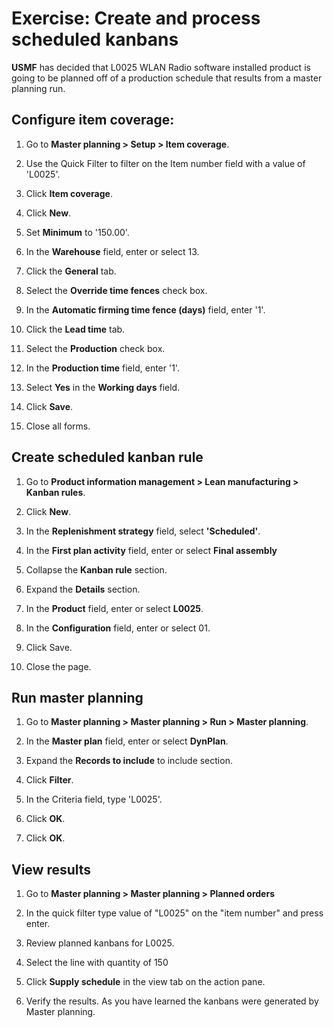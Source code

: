 Exercise: Create and process scheduled kanbans
==============================================

**USMF** has decided that L0025 WLAN Radio software installed product is going
to be planned off of a production schedule that results from a master planning
run.

Configure item coverage:
------------------------

1.  Go to **Master planning \> Setup \> Item coverage**.

2.  Use the Quick Filter to filter on the Item number field with a value of
    'L0025'.

3.  Click **Item coverage**.

4.  Click **New**.

5.  Set **Minimum** to '150.00'.

6.  In the **Warehouse** field, enter or select 13.

7.  Click the **General** tab.

8.  Select the **Override time fences** check box.

9.  In the **Automatic firming time fence (days)** field, enter '1'.

10. Click the **Lead time** tab.

11. Select the **Production** check box.

12. In the **Production time** field, enter '1'.

13. Select **Yes** in the **Working days** field.

14. Click **Save**.

15. Close all forms.

Create scheduled kanban rule
----------------------------

1.  Go to **Product information management \> Lean manufacturing \> Kanban
    rules**.

2.  Click **New**.

3.  In the **Replenishment strategy** field, select **'Scheduled'**.

4.  In the **First plan activity** field, enter or select **Final assembly**

5.  Collapse the **Kanban rule** section.

6.  Expand the **Details** section.

7.  In the **Product** field, enter or select **L0025**.

8.  In the **Configuration** field, enter or select 01.

9.  Click Save.

10. Close the page.

Run master planning
-------------------

1.  Go to **Master planning \> Master planning \> Run \> Master planning**.

2.  In the **Master plan** field, enter or select **DynPlan**.

3.  Expand the **Records to include** to include section.

4.  Click **Filter**.

5.  In the Criteria field, type 'L0025'.

6.  Click **OK**.

7.  Click **OK**.

View results
------------

1.  Go to **Master planning \> Master planning \> Planned orders**

2.  In the quick filter type value of "L0025" on the "item number" and press
    enter.

3.  Review planned kanbans for L0025.

4.  Select the line with quantity of 150

5.  Click **Supply schedule** in the view tab on the action pane.

6.  Verify the results. As you have learned the kanbans were generated by Master
    planning.
